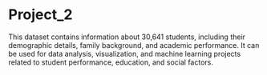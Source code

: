 # Project_2
This dataset contains information about 30,641 students, including their demographic details, family background, and academic performance. It can be used for data analysis, visualization, and machine learning projects related to student performance, education, and social factors.
